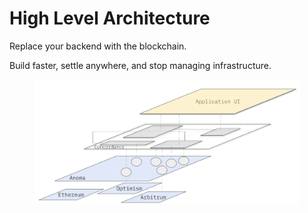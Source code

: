 # High Level Architecture

Replace your backend with the blockchain.&#x20;

Build faster, settle anywhere, and stop managing infrastructure.&#x20;

<figure><img src="../.gitbook/assets/image (10).png" alt=""><figcaption></figcaption></figure>
